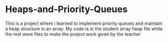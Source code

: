 # Heaps-and-Priority-Queues
This is a project where i learned to implement priority queues and maintain a heap structure in an array. My code is in the student array heap file while the rest were files to make the project work given by the teacher
